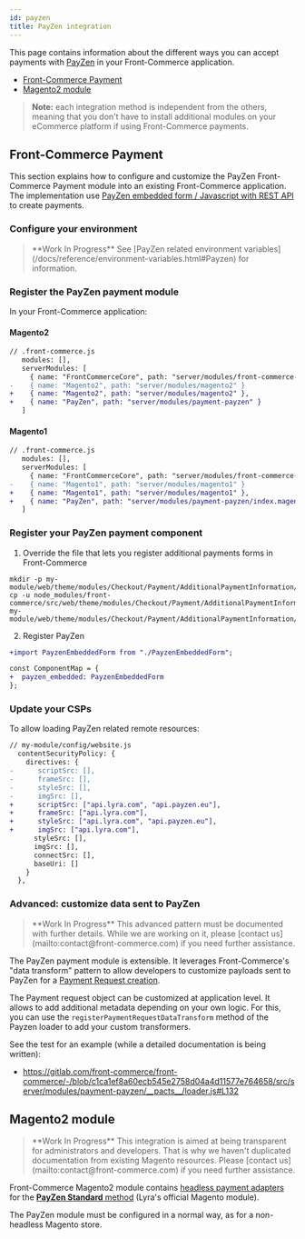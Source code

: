```yaml
---
id: payzen
title: PayZen integration
---
```


This page contains information about the different ways you can accept payments with [PayZen](https://payzen.eu/) in your Front-Commerce application.

* [Front-Commerce Payment](#Front-Commerce-Payment)
* [Magento2 module](#Magento2-module)

> **Note:** each integration method is independent from the others, meaning that you don't have to install additional modules on your eCommerce platform if using Front-Commerce payments.

## Front-Commerce Payment

This section explains how to configure and customize the PayZen Front-Commerce Payment module into an existing Front-Commerce application. The implementation use [PayZen embedded form / Javascript with REST API](https://payzen.io/fr-FR/rest/V4.0/javascript/) to create payments.

### Configure your environment

<blockquote class="wip">
**Work In Progress** See [PayZen related environment variables](/docs/reference/environment-variables.html#Payzen) for information.
</blockquote>

### Register the PayZen payment module

In your Front-Commerce application:

#### Magento2

```diff
// .front-commerce.js
   modules: [],
   serverModules: [
     { name: "FrontCommerceCore", path: "server/modules/front-commerce-core" },
-    { name: "Magento2", path: "server/modules/magento2" }
+    { name: "Magento2", path: "server/modules/magento2" },
+    { name: "PayZen", path: "server/modules/payment-payzen" }
   ]
```

#### Magento1

```diff
// .front-commerce.js
   modules: [],
   serverModules: [
     { name: "FrontCommerceCore", path: "server/modules/front-commerce-core" },
-    { name: "Magento1", path: "server/modules/magento1" }
+    { name: "Magento1", path: "server/modules/magento1" },
+    { name: "PayZen", path: "server/modules/payment-payzen/index.magento1.js" }
   ]
```

### Register your PayZen payment component

1. Override the file that lets you register additional payments forms in Front-Commerce
```
mkdir -p my-module/web/theme/modules/Checkout/Payment/AdditionalPaymentInformation/
cp -u node_modules/front-commerce/src/web/theme/modules/Checkout/Payment/AdditionalPaymentInformation/getAdditionalDataComponent.js my-module/web/theme/modules/Checkout/Payment/AdditionalPaymentInformation/getAdditionalDataComponent.js
```
2. Register PayZen
```diff
+import PayzenEmbeddedForm from "./PayzenEmbeddedForm";

const ComponentMap = {
+  payzen_embedded: PayzenEmbeddedForm
};
```

### Update your CSPs

To allow loading PayZen related remote resources:

```diff
// my-module/config/website.js
  contentSecurityPolicy: {
    directives: {
-      scriptSrc: [],
-      frameSrc: [],
-      styleSrc: [],
-      imgSrc: [],
+      scriptSrc: ["api.lyra.com", "api.payzen.eu"],
+      frameSrc: ["api.lyra.com"],
+      styleSrc: ["api.lyra.com", "api.payzen.eu"],
+      imgSrc: ["api.lyra.com"],
      styleSrc: [],
      imgSrc: [],
      connectSrc: [],
      baseUri: []
    }
  },
```

### Advanced: customize data sent to PayZen

<blockquote class="wip">
**Work In Progress** This advanced pattern must be documented with further details. While we are working on it, please [contact us](mailto:contact@front-commerce.com) if you need further assistance.
</blockquote>

The PayZen payment module is extensible. It leverages Front-Commerce's "data transform" pattern to allow developers to customize payloads sent to PayZen for a [Payment Request creation](https://payzen.io/en-EN/rest/V4.0/api/playground/?ws=Charge/CreatePayment#vMGdf).

The Payment request object can be customized at application level. It allows to add additional metadata depending on your own logic. For this, you can use the `registerPaymentRequestDataTransform` method of the Payzen loader to add your custom transformers.

See the test for an example (while a detailed documentation is being written):
* https://gitlab.com/front-commerce/front-commerce/-/blob/c1ca1ef8a60ecb545e2758d04a4d11577e764658/src/server/modules/payment-payzen/__pacts__/loader.js#L132

## Magento2 module

<blockquote class="wip">
**Work In Progress** This integration is aimed at being transparent for administrators and developers. That is why we haven't duplicated documentation from existing Magento resources. Please [contact us](mailto:contact@front-commerce.com) if you need further assistance.
</blockquote>

Front-Commerce Magento2 module contains [headless payment adapters](/docs/magento2/headless-payments.html) for the [**PayZen Standard** method](https://github.com/lyra/plugin-magento) (Lyra's official Magento module).

The PayZen module must be configured in a normal way, as for a non-headless Magento store.